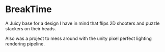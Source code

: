 # BreakTime
 A Juicy base for a design I have in mind that flips 2D shooters and puzzle stackers on their heads.
 
 Also was a project to mess around with the unity pixel perfect lighting rendering pipeline.
 